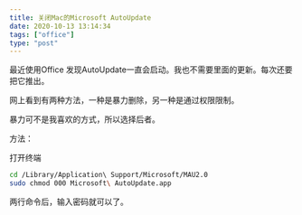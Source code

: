 ```yaml
---
title: 关闭Mac的Microsoft AutoUpdate
date: 2020-10-13 13:14:34
tags: ["office"]
type: "post"
---
```


最近使用Office 发现AutoUpdate一直会启动。我也不需要里面的更新。每次还要把它推出。

网上看到有两种方法，一种是暴力删除，另一种是通过权限限制。

暴力可不是我喜欢的方式，所以选择后者。

方法：

打开终端

```bash
cd /Library/Application\ Support/Microsoft/MAU2.0
sudo chmod 000 Microsoft\ AutoUpdate.app  
```

两行命令后，输入密码就可以了。
